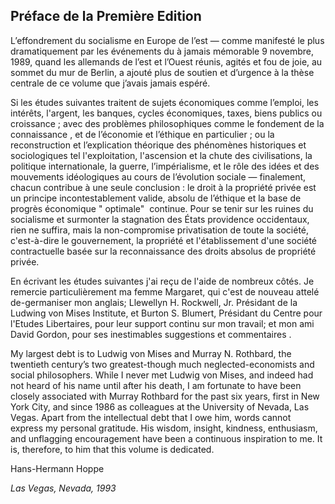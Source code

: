 ## Préface de la Première Edition

L’effondrement du socialisme en Europe de l’est — comme manifesté le plus dramatiquement par les événements du à jamais mémorable 9 novembre, 1989, quand les allemands de l’est et l’Ouest réunis, agités et fou de joie, au sommet du mur de Berlin, a ajouté plus de soutien et d’urgence à la thèse centrale de ce volume que j’avais jamais espéré.

Si les études suivantes traitent de sujets économiques comme l’emploi, les intérêts, l'argent, les banques, cycles économiques, taxes, biens publics ou croissance ; avec des problèmes philosophiques comme le fondement de la connaissance , et de l’économie et l’éthique en particulier ; ou la reconstruction et l’explication théorique des phénomènes historiques et sociologiques tel l'exploitation, l'ascension et la chute des civilisations, la politique internationale, la guerre, l’impérialisme, et le rôle des idées et des mouvements idéologiques au cours de l’évolution sociale — finalement, chacun contribue à une seule conclusion : le droit à la propriété privée est un principe incontestablement valide, absolu de l’éthique et la base de progrès économique " optimale"  continue. Pour se tenir sur les ruines du socialisme et surmonter la stagnation des États providence occidentaux, rien ne suffira, mais la non-compromise privatisation de toute la société, c'est-à-dire le gouvernement, la propriété et l'établissement d'une société contractuelle basée sur la reconnaissance des droits absolus de propriété privée.

En écrivant les études suivantes j'ai reçu de l'aide de nombreux côtés. Je remercie particulièrement ma femme Margaret, qui c'est de nouveau attelé de-germaniser mon anglais; Llewellyn H. Rockwell, Jr. Présidant de la Ludwing von Mises Institute, et Burton S. Blumert, Présidant du Centre pour l'Etudes Libertaires, pour leur support continu sur mon travail; et mon ami David Gordon, pour ses inestimables suggestions et commentaires .

My largest debt is to Ludwig von Mises and Murray N. Rothbard, the twentieth century’s two greatest-though much neglected-economists and social philosophers. While I never met Ludwig von Mises, and indeed had not heard of his name until after his death, I am fortunate to have been closely associated with Murray Rothbard for the past six years, first in New York City, and since 1986 as colleagues at the University of Nevada, Las Vegas. Apart from the intellectual debt that I owe him, words cannot express my personal gratitude. His wisdom, insight, kindness, enthusiasm, and unflagging encouragement have been a continuous inspiration to me. It is, therefore, to him that this volume is dedicated.

Hans-Hermann Hoppe

*Las Vegas, Nevada, 1993*